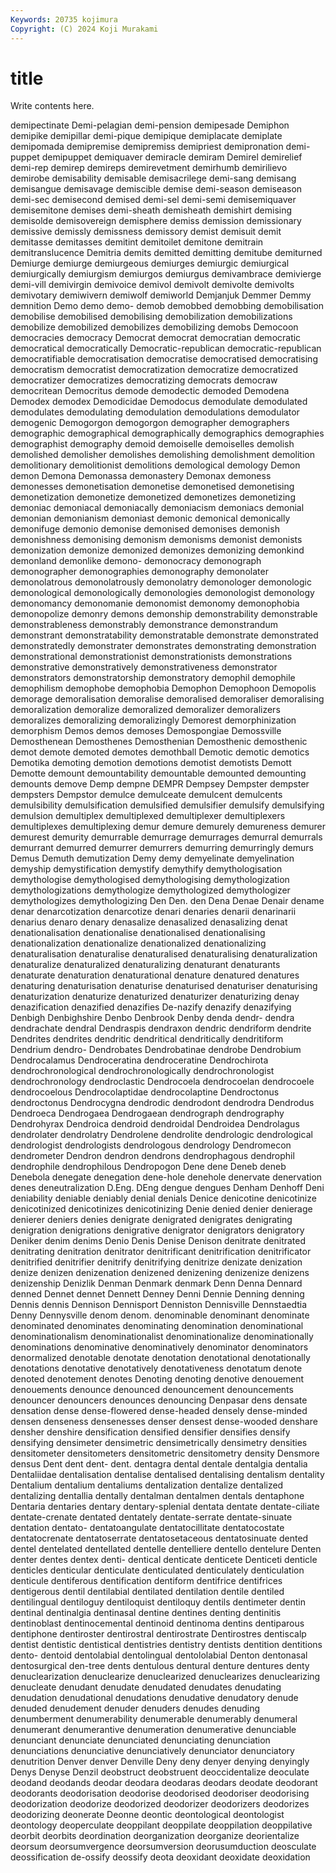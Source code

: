 ```yaml
---
Keywords: 20735 kojimura
Copyright: (C) 2024 Koji Murakami
---
```


# title

Write contents here.



demipectinate Demi-pelagian demi-pension
demipesade Demiphon demipike demipillar demi-pique demipique demiplacate demiplate demipomada demipremise
demipremiss demipriest demipronation demi-puppet demipuppet demiquaver demiracle demiram Demirel demirelief
demi-rep demirep demireps demirevetment demirhumb demirilievo demirobe demisability demisable demisacrilege
demi-sang demisang demisangue demisavage demiscible demise demi-season demiseason demi-sec demisecond
demised demi-sel demi-semi demisemiquaver demisemitone demises demi-sheath demisheath demishirt demising
demisolde demisovereign demisphere demiss demission demissionary demissive demissly demissness demissory
demist demisuit demit demitasse demitasses demitint demitoilet demitone demitrain demitranslucence
Demitria demits demitted demitting demitube demiturned Demiurge demiurge demiurgeous demiurges
demiurgic demiurgical demiurgically demiurgism demiurgos demiurgus demivambrace demivierge demi-vill demivirgin
demivoice demivol demivolt demivolte demivolts demivotary demiwivern demiwolf demiworld Demjanjuk
Demmer Demmy demnition Demo demo demo- demob demobbed demobbing demobilisation
demobilise demobilised demobilising demobilization demobilizations demobilize demobilized demobilizes demobilizing demobs
Democoon democracies democracy Democrat democrat democratian democratic democratical democratically Democratic-republican
democratic-republican democratifiable democratisation democratise democratised democratising democratism democratist democratization democratize
democratized democratizer democratizes democratizing democrats democraw democritean Democritus demode demodectic
demoded Demodena Demodex demodex Demodicidae Demodocus demodulate demodulated demodulates demodulating
demodulation demodulations demodulator demogenic Demogorgon demogorgon demographer demographers demographic demographical
demographically demographics demographies demographist demography demoid demoiselle demoiselles demolish demolished
demolisher demolishes demolishing demolishment demolition demolitionary demolitionist demolitions demological demology
Demon demon Demona Demonassa demonastery Demonax demoness demonesses demonetisation demonetise
demonetised demonetising demonetization demonetize demonetized demonetizes demonetizing demoniac demoniacal demoniacally
demoniacism demoniacs demonial demonian demonianism demoniast demonic demonical demonically demonifuge
demonio demonise demonised demonises demonish demonishness demonising demonism demonisms demonist
demonists demonization demonize demonized demonizes demonizing demonkind demonland demonlike demono-
demonocracy demonograph demonographer demonographies demonography demonolater demonolatrous demonolatrously demonolatry demonologer
demonologic demonological demonologically demonologies demonologist demonology demonomancy demonomanie demonomist demonomy
demonophobia demonopolize demonry demons demonship demonstrability demonstrable demonstrableness demonstrably demonstrance
demonstrandum demonstrant demonstratability demonstratable demonstrate demonstrated demonstratedly demonstrater demonstrates demonstrating
demonstration demonstrational demonstrationist demonstrationists demonstrations demonstrative demonstratively demonstrativeness demonstrator demonstrators
demonstratorship demonstratory demophil demophile demophilism demophobe demophobia Demophon Demophoon Demopolis
demorage demoralisation demoralise demoralised demoraliser demoralising demoralization demoralize demoralized demoralizer
demoralizers demoralizes demoralizing demoralizingly Demorest demorphinization demorphism Demos demos demoses
Demospongiae Demossville Demosthenean Demosthenes Demosthenian Demosthenic demosthenic demot demote demoted
demotes demothball Demotic demotic demotics Demotika demoting demotion demotions demotist
demotists Demott Demotte demount demountability demountable demounted demounting demounts demove
Demp dempne DEMPR Dempsey Dempster dempster dempsters Dempstor demulce demulceate
demulcent demulcents demulsibility demulsification demulsified demulsifier demulsify demulsifying demulsion demultiplex
demultiplexed demultiplexer demultiplexers demultiplexes demultiplexing demur demure demurely demureness demurer
demurest demurity demurrable demurrage demurrages demurral demurrals demurrant demurred demurrer
demurrers demurring demurringly demurs Demus Demuth demutization Demy demy demyelinate
demyelination demyship demystification demystify demythify demythologisation demythologise demythologised demythologising demythologization
demythologizations demythologize demythologized demythologizer demythologizes demythologizing Den Den. den Dena
Denae Denair dename denar denarcotization denarcotize denari denaries denarii denarinarii
denarius denaro denary denasalize denasalized denasalizing denat denationalisation denationalise denationalised
denationalising denationalization denationalize denationalized denationalizing denaturalisation denaturalise denaturalised denaturalising denaturalization
denaturalize denaturalized denaturalizing denaturant denaturants denaturate denaturation denaturational denature denatured
denatures denaturing denaturisation denaturise denaturised denaturiser denaturising denaturization denaturize denaturized
denaturizer denaturizing denay denazification denazified denazifies De-nazify denazify denazifying Denbigh
Denbighshire Denbo Denbrook Denby denda dendr- dendra dendrachate dendral Dendraspis
dendraxon dendric dendriform dendrite Dendrites dendrites dendritic dendritical dendritically dendritiform
Dendrium dendro- Dendrobates Dendrobatinae dendrobe Dendrobium Dendrocalamus Dendroceratina dendroceratine Dendrochirota
dendrochronological dendrochronologically dendrochronologist dendrochronology dendroclastic Dendrocoela dendrocoelan dendrocoele dendrocoelous Dendrocolaptidae
dendrocolaptine Dendroctonus dendroctonus Dendrocygna dendrodic dendrodont dendrodra Dendrodus Dendroeca Dendrogaea
Dendrogaean dendrograph dendrography Dendrohyrax Dendroica dendroid dendroidal Dendroidea Dendrolagus dendrolater
dendrolatry Dendrolene dendrolite dendrologic dendrological dendrologist dendrologists dendrologous dendrology Dendromecon
dendrometer Dendron dendron dendrons dendrophagous dendrophil dendrophile dendrophilous Dendropogon Dene
dene Deneb deneb Denebola denegate denegation dene-hole denehole denervate denervation
denes deneutralization D.Eng. DEng dengue dengues Denham Denhoff Deni deniability
deniable deniably denial denials Denice denicotine denicotinize denicotinized denicotinizes denicotinizing
Denie denied denier denierage denierer deniers denies denigrate denigrated denigrates
denigrating denigration denigrations denigrative denigrator denigrators denigratory Deniker denim denims
Denio Denis Denise Denison denitrate denitrated denitrating denitration denitrator denitrificant
denitrification denitrificator denitrified denitrifier denitrify denitrifying denitrize denizate denization denize
denizen denizenation denizened denizening denizenize denizens denizenship Denizlik Denman Denmark
denmark Denn Denna Dennard denned Dennet dennet Dennett Denney Denni
Dennie Denning denning Dennis dennis Dennison Dennisport Denniston Dennisville Dennstaedtia
Denny Dennysville denom denom. denominable denominant denominate denominated denominates denominating
denomination denominational denominationalism denominationalist denominationalize denominationally denominations denominative denominatively denominator
denominators denormalized denotable denotate denotation denotational denotationally denotations denotative denotatively
denotativeness denotatum denote denoted denotement denotes Denoting denoting denotive denouement
denouements denounce denounced denouncement denouncements denouncer denouncers denounces denouncing Denpasar
dens densate densation dense dense-flowered dense-headed densely dense-minded densen denseness
densenesses denser densest dense-wooded denshare densher denshire densification densified densifier
densifies densify densifying densimeter densimetric densimetrically densimetry densities densitometer densitometers
densitometric densitometry density Densmore densus Dent dent dent- dent. dentagra
dental dentale dentalgia dentalia Dentaliidae dentalisation dentalise dentalised dentalising dentalism
dentality Dentalium dentalium dentaliums dentalization dentalize dentalized dentalizing dentallia dentally
dentalman dentalmen dentals dentaphone Dentaria dentaries dentary dentary-splenial dentata dentate
dentate-ciliate dentate-crenate dentated dentately dentate-serrate dentate-sinuate dentation dentato- dentatoangulate dentatocillitate
dentatocostate dentatocrenate dentatoserrate dentatosetaceous dentatosinuate dented dentel dentelated dentellated dentelle
dentelliere dentello dentelure Denten denter dentes dentex denti- dentical denticate
denticete Denticeti denticle denticles denticular denticulate denticulated denticulately denticulation denticule
dentiferous dentification dentiform dentifrice dentifrices dentigerous dentil dentilabial dentilated dentilation
dentile dentiled dentilingual dentiloguy dentiloquist dentiloquy dentils dentimeter dentin dentinal
dentinalgia dentinasal dentine dentines denting dentinitis dentinoblast dentinocemental dentinoid dentinoma
dentins dentiparous dentiphone dentiroster dentirostral dentirostrate Dentirostres dentiscalp dentist dentistic
dentistical dentistries dentistry dentists dentition dentitions dento- dentoid dentolabial dentolingual
dentololabial Denton dentonasal dentosurgical den-tree dents dentulous dentural denture dentures
denty denuclearization denuclearize denuclearized denuclearizes denuclearizing denucleate denudant denudate denudated
denudates denudating denudation denudational denudations denudative denudatory denude denuded denudement
denuder denuders denudes denuding denumberment denumerability denumerable denumerably denumeral denumerant
denumerantive denumeration denumerative denunciable denunciant denunciate denunciated denunciating denunciation denunciations
denunciative denunciatively denunciator denunciatory denutrition Denver denver Denville Deny deny
denyer denying denyingly Denys Denyse Denzil deobstruct deobstruent deoccidentalize deoculate
deodand deodands deodar deodara deodaras deodars deodate deodorant deodorants deodorisation
deodorise deodorised deodoriser deodorising deodorization deodorize deodorized deodorizer deodorizers deodorizes
deodorizing deonerate Deonne deontic deontological deontologist deontology deoperculate deoppilant deoppilate
deoppilation deoppilative deorbit deorbits deordination deorganization deorganize deorientalize deorsum deorsumvergence
deorsumversion deorusumduction deosculate deossification de-ossify deossify deota deoxidant deoxidate deoxidation
